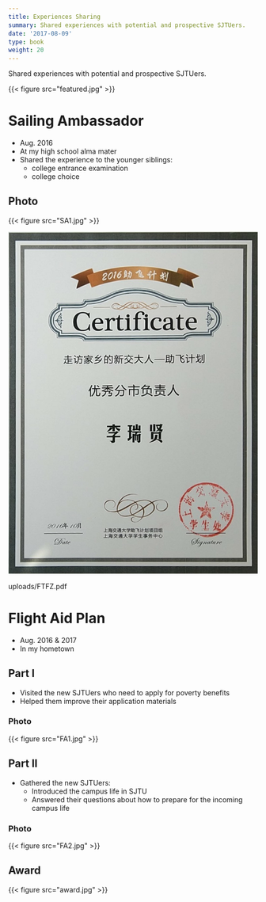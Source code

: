 ```yaml
---
title: Experiences Sharing
summary: Shared experiences with potential and prospective SJTUers.
date: '2017-08-09'
type: book
weight: 20
---
```


Shared experiences with potential and prospective SJTUers.

{{< figure src="featured.jpg" >}}

# Sailing Ambassador

- Aug. 2016
- At my high school alma mater
- Shared the experience to the younger siblings:
  - college entrance examination
  - college choice 

## Photo

{{< figure src="SA1.jpg" >}}

![award](award.jpg)

uploads/FTFZ.pdf

# Flight Aid Plan

- Aug. 2016 & 2017
- In my hometown

## Part I

- Visited the new SJTUers who need to apply for poverty benefits
- Helped them improve their application materials

### Photo

{{< figure src="FA1.jpg" >}}

## Part II

- Gathered the new SJTUers:
  - Introduced the campus life in SJTU
  - Answered their questions about how to prepare for the incoming campus life

### Photo

{{< figure src="FA2.jpg" >}}



## Award

{{< figure src="award.jpg" >}}

